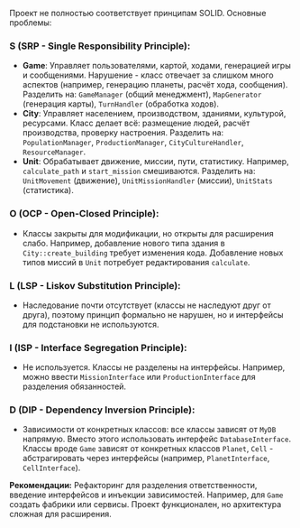 Проект не полностью соответствует принципам SOLID. Основные проблемы:

### S (SRP - Single Responsibility Principle):

- __Game__: Управляет пользователями, картой, ходами, генерацией игры и сообщениями. Нарушение - класс отвечает за слишком много аспектов (например, генерацию планеты, расчёт хода, сообщения). Разделить на: `GameManager` (общий менеджмент), `MapGenerator` (генерация карты), `TurnHandler` (обработка ходов).
- __City__: Управляет населением, производством, зданиями, культурой, ресурсами. Класс делает всё: размещение людей, расчёт производства, проверку настроения. Разделить на: `PopulationManager`, `ProductionManager`, `CityCultureHandler`, `ResourceManager`.
- __Unit__: Обрабатывает движение, миссии, пути, статистику. Например, `calculate_path` и `start_mission` смешиваются. Разделить на: `UnitMovement` (движение), `UnitMissionHandler` (миссии), `UnitStats` (статистика).

### O (OCP - Open-Closed Principle):

- Классы закрыты для модификации, но открыты для расширения слабо. Например, добавление нового типа здания в `City::create_building` требует изменения кода. Добавление новых типов миссий в `Unit` потребует редактирования `calculate`.

### L (LSP - Liskov Substitution Principle):

- Наследование почти отсутствует (классы не наследуют друг от друга), поэтому принцип формально не нарушен, но и интерфейсы для подстановки не используются.

### I (ISP - Interface Segregation Principle):

- Не используется. Классы не разделены на интерфейсы. Например, можно ввести `MissionInterface` или `ProductionInterface` для разделения обязанностей.

### D (DIP - Dependency Inversion Principle):

- Зависимости от конкретных классов: все классы зависят от `MyDB` напрямую. Вместо этого использовать интерфейс `DatabaseInterface`. Классы вроде `Game` зависят от конкретных классов `Planet`, `Cell` - абстрагировать через интерфейсы (например, `PlanetInterface`, `CellInterface`).

__Рекомендации:__ Рефакторинг для разделения ответственности, введение интерфейсов и инъекции зависимостей. Например, для `Game` создать фабрики или сервисы. Проект функционален, но архитектура сложная для расширения.
